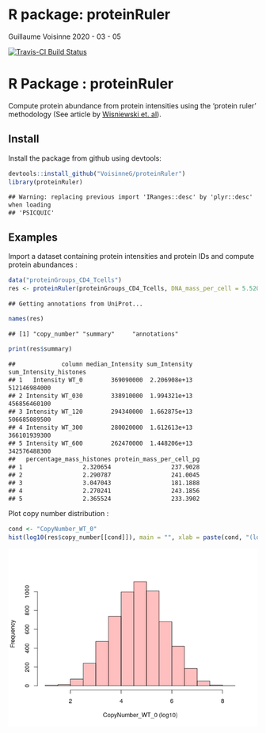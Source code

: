 R package: proteinRuler
================
Guillaume Voisinne
2020 - 03 - 05

[![Travis-CI Build
Status](https://travis-ci.org/VoisinneG/proteinruler.svg?branch=master)](https://travis-ci.org/VoisinneG/queryup)

# R Package : proteinRuler

Compute protein abundance from protein intensities using the ‘protein
ruler’ methodology (See article by [Wisniewski et.
al](https://doi.org/10.1074/mcp.M113.037309)).

## Install

Install the package from github using devtools:

``` r
devtools::install_github("VoisinneG/proteinRuler")
library(proteinRuler)
```

    ## Warning: replacing previous import 'IRanges::desc' by 'plyr::desc' when loading
    ## 'PSICQUIC'

## Examples

Import a dataset containing protein intensities and protein IDs and
compute protein abundances :

``` r
data("proteinGroups_CD4_Tcells")
res <- proteinRuler(proteinGroups_CD4_Tcells, DNA_mass_per_cell = 5.5209e-12, show_progress = FALSE)
```

    ## Getting annotations from UniProt...

``` r
names(res)
```

    ## [1] "copy_number" "summary"     "annotations"

``` r
print(res$summary)
```

    ##             column median_Intensity sum_Intensity sum_Intensity_histones
    ## 1   Intensity WT_0        369090000  2.206908e+13           512146984000
    ## 2 Intensity WT_030        338910000  1.994321e+13           456856460100
    ## 3 Intensity WT_120        294340000  1.662875e+13           506685089500
    ## 4 Intensity WT_300        280020000  1.612613e+13           366101939300
    ## 5 Intensity WT_600        262470000  1.448206e+13           342576488300
    ##   percentage_mass_histones protein_mass_per_cell_pg
    ## 1                 2.320654                 237.9028
    ## 2                 2.290787                 241.0045
    ## 3                 3.047043                 181.1888
    ## 4                 2.270241                 243.1856
    ## 5                 2.365524                 233.3902

Plot copy number distribution :

``` r
cond <- "CopyNumber_WT_0"
hist(log10(res$copy_number[[cond]]), main = "", xlab = paste(cond, "(log10)"), col = rgb(1,0,0,0.25))
```

![](README_files/figure-gfm/unnamed-chunk-4-1.png)<!-- -->
